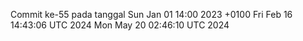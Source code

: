 Commit ke-55 pada tanggal Sun Jan 01 14:00 2023 +0100
Fri Feb 16 14:43:06 UTC 2024
Mon May 20 02:46:10 UTC 2024
